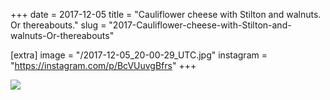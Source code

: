 +++
date = 2017-12-05
title = "Cauliflower cheese with Stilton and walnuts. Or thereabouts."
slug = "2017-Cauliflower-cheese-with-Stilton-and-walnuts-Or-thereabouts"

[extra]
image = "/2017-12-05_20-00-29_UTC.jpg"
instagram = "https://instagram.com/p/BcVUuvgBfrs"
+++

<img src="/2017-12-05_20-00-29_UTC.jpg" />
